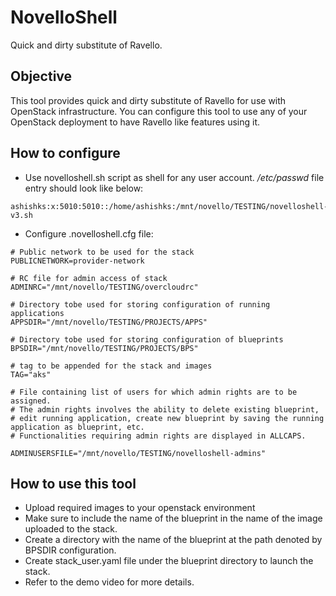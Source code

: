 # NovelloShell

Quick and dirty substitute of Ravello.

## Objective

This tool provides quick and dirty substitute of Ravello for use with OpenStack infrastructure.
You can configure this tool to use any of your OpenStack deployment to have Ravello like features using it.

## How to configure

- Use novelloshell.sh script as shell for any user account.
*/etc/passwd* file entry should look like below:
```
ashishks:x:5010:5010::/home/ashishks:/mnt/novello/TESTING/novelloshell-v3.sh
```

- Configure .novelloshell.cfg file:
```
# Public network to be used for the stack
PUBLICNETWORK=provider-network

# RC file for admin access of stack
ADMINRC="/mnt/novello/TESTING/overcloudrc"

# Directory tobe used for storing configuration of running applications
APPSDIR="/mnt/novello/TESTING/PROJECTS/APPS"

# Directory tobe used for storing configuration of blueprints
BPSDIR="/mnt/novello/TESTING/PROJECTS/BPS"

# tag to be appended for the stack and images
TAG="aks"

# File containing list of users for which admin rights are to be assigned.
# The admin rights involves the ability to delete existing blueprint,
# edit running application, create new blueprint by saving the running application as blueprint, etc.
# Functionalities requiring admin rights are displayed in ALLCAPS.

ADMINUSERSFILE="/mnt/novello/TESTING/novelloshell-admins"
```

## How to use this tool

- Upload required images to your openstack environment
- Make sure to include the name of the blueprint in the name of the image uploaded to the stack.
- Create a directory with the name of the blueprint at the path denoted by BPSDIR configuration.
- Create stack_user.yaml file under the blueprint directory to launch the stack.
- Refer to the demo video for more details.

